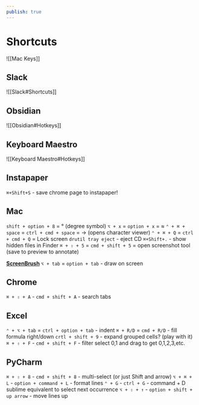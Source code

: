 ```yaml
---
publish: true
---
```

# Shortcuts

![[Mac Keys]]

## Slack
![[Slack#Shortcuts]]


## Obsidian
![[Obsidian#Hotkeys]]

## Keyboard Maestro
![[Keyboard Maestro#Hotkeys]]

## Instapaper
`⌘+Shift+S` - save chrome page to instapaper!

## Mac
`shift + option + 8` = ° (degree symbol)
`⌥ + x` = `option + x` = ≈
`⌃ + ⌘ + space` = `ctrl + cmd + space` = → (opens character viewer)
`⌃ + ⌘ + Q` = `ctrl + cmd + Q` = Lock screen
`drutil tray eject` - eject CD
`⌘+Shift+.` - show hidden files in Finder
`⌘ + ⇧ + 5` = `cmd + shift + 5` = open screenshot tool (save to preview to annotate)


[**ScreenBrush**](https://imagestudiopro.com/screenbrush/)
`⌥ + tab` = `option + tab` - draw on screen

## Chrome
`⌘ + ⇧ + A` - `cmd + shift + A` - search tabs

## Excel
`⌃ + ⌥ + tab` = `ctrl + option + tab` - indent
`⌘ + R/D` = `cmd + R/D` - fill formula right/down
`crtl + shift + 9` - expand grouped cells? (play with it)
`⌘ + ⇧ + F` - `cmd + shift + F` - filter
select 0,1 and drag to get 0,1,2,3,etc.


## PyCharm
`⌘ + ⇧ + 8` - `cmd + shift + 8` - multi-select (or just Shift and arrow)
`⌥ + ⌘ + L` - `option + command + L` - format lines
`⌃ + G` - `ctrl + G` - command + D sublime equivalent to select next occurrence
`⌥ + ⇧ + ↑` - `option + shift + up arrow` - move lines up

